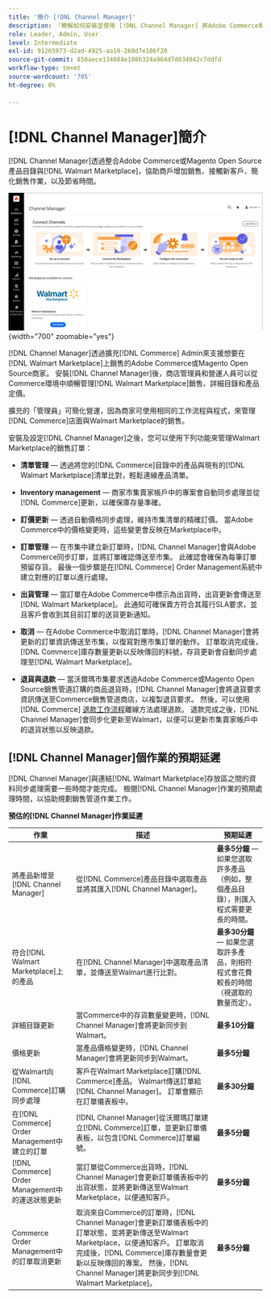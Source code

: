 ```yaml
---
title: '簡介 [!DNL Channel Manager]'
description: 「瞭解如何安裝並使用 [!DNL Channel Manager] 將Adobe Commerce和Magento Open Source商店與Walmart Marketplace整合，並建立銷售管道，以順暢地從Commerce管理員管理市集清單、定價、存貨和銷售。」
role: Leader, Admin, User
level: Intermediate
exl-id: 91265973-d2ad-4925-aa10-260d7e186f20
source-git-commit: 850aece134084e108b324a964d7d834042c7ddfd
workflow-type: tm+mt
source-wordcount: '705'
ht-degree: 0%

---
```



# [!DNL Channel Manager]簡介

[!DNL Channel Manager]透過整合Adobe Commerce或Magento Open Source產品目錄與[!DNL Walmart Marketplace]，協助商戶增加銷售、接觸新客戶、簡化銷售作業，以及節省時間。

![[!DNL Channel Manager]延伸模組管理員檢視](assets/channel-manager-home.png){width="700" zoomable="yes"}

[!DNL Channel Manager]透過擴充[!DNL Commerce] Admin來支援想要在[!DNL Walmart Marketplace]上銷售的Adobe Commerce或Magento Open Source商家。 安裝[!DNL Channel Manager]後，商店管理員和營運人員可以從Commerce環境中順暢管理[!DNL Walmart Marketplace]銷售、詳細目錄和產品定價。

擴充的「管理員」可簡化營運，因為商家可使用相同的工作流程與程式，來管理[!DNL Commerce]店面與Walmart Marketplace的銷售。

安裝及設定[!DNL Channel Manager]之後，您可以使用下列功能來管理Walmart Marketplace的銷售訂單：

* **清單管理** — 透過將您的[!DNL Commerce]目錄中的產品與現有的[!DNL Walmart Marketplace]清單比對，輕鬆連線產品清單。

* **Inventory management** — 商家市集賣家帳戶中的專案會自動同步處理並從[!DNL Commerce]更新，以確保庫存量準確。

* **訂價更新** — 透過自動價格同步處理，維持市集清單的精確訂價。 當Adobe Commerce中的價格變更時，這些變更會反映在Marketplace中。

* **訂單管理** — 在市集中建立新訂單時，[!DNL Channel Manager]會與Adobe Commerce同步訂單，並將訂單確認傳送至市集。 此確認會確保為每筆訂單預留存貨。 最後一個步驟是在[!DNL Commerce] Order Management系統中建立對應的訂單以進行處理。

* **出貨管理** — 當訂單在Adobe Commerce中標示為出貨時，出貨更新會傳送至[!DNL Walmart Marketplace]。 此通知可確保賣方符合其履行SLA要求，並且客戶會收到其目前訂單的送貨更新通知。

* **取消** — 在Adobe Commerce中取消訂單時，[!DNL Channel Manager]會將更新的訂單資訊傳送至市集，以復寫對應市集訂單的動作。 訂單取消完成後，[!DNL Commerce]庫存數量更新以反映傳回的料號，存貨更新會自動同步處理至[!DNL Walmart Marketplace]。

* **退貨與退款** — 當沃爾瑪市集要求透過Adobe Commerce或Magento Open Source銷售管道訂購的商品退貨時，[!DNL Channel Manager]會將退貨要求資訊傳送至Commerce銷售管道商店，以複製退貨要求。 然後，可以使用[!DNL Commerce] [退款工作流程](https://experienceleague.adobe.com/docs/commerce-admin/stores-sales/order-management/credit-memos/credit-memos.html#refund-workflow)離線方法處理退款。 退款完成之後，[!DNL Channel Manager]會同步化更新至Walmart，以便可以更新市集賣家帳戶中的退貨狀態以反映退款。

## [!DNL Channel Manager]個作業的預期延遲

[!DNL Channel Manager]與連結[!DNL Walmart Marketplace]存放區之間的資料同步處理需要一些時間才能完成。 檢閱[!DNL Channel Manager]作業的預期處理時間，以協助規劃銷售管道作業工作。

**預估的[!DNL Channel Manager]作業延遲**

| **作業** | **描述** | **預期延遲** |
|------------------------------------------------------------|--------------------------------------------------------------------------------------------------------------------------------------------------------------------------------------------------------------------------------------------------------------------------------------------------------------------------------------------------------------------------------------------------|------------------------------------------------------------------------------------------------------------------------------|
| 將產品新增至[!DNL Channel Manager] | 從[!DNL Commerce]產品目錄中選取產品並將其匯入[!DNL Channel Manager]。 | **最多5分鐘** — 如果您選取許多產品（例如，整個產品目錄），則匯入程式需要更長的時間。 |
| 符合[!DNL Walmart Marketplace]上的產品 | 在[!DNL Channel Manager]中選取產品清單，並傳送至Walmart進行比對。 | **最多30分鐘** — 如果您選取許多產品，則相符程式會花費較長的時間（視選取的數量而定）。 |
| 詳細目錄更新 | 當Commerce中的存貨數量變更時，[!DNL Channel Manager]會將更新同步到Walmart。 | **最多10分鐘** |
| 價格更新 | 當產品價格變更時，[!DNL Channel Manager]會將更新同步到Walmart。 | **最多5分鐘** |
| 從Walmart向[!DNL Commerce]訂購同步處理 | 客戶在Walmart Marketplace訂購[!DNL Commerce]產品。 Walmart傳送訂單給[!DNL Channel Manager]。 訂單會顯示在訂單儀表板中。 | **最多30分鐘** |
| 在[!DNL Commerce] Order Management中建立的訂單 | [!DNL Channel Manager]從沃爾瑪訂單建立[!DNL Commerce]訂單，並更新訂單儀表板，以包含[!DNL Commerce]訂單編號。 | **最多5分鐘** |
| [!DNL Commerce] Order Management中的運送狀態更新 | 當訂單從Commerce出貨時，[!DNL Channel Manager]會更新訂單儀表板中的出貨狀態，並將更新傳送至Walmart Marketplace，以便通知客戶。 | **最多5分鐘** |
| Commerce Order Management中的訂單取消更新 | 取消來自Commerce的訂單時，[!DNL Channel Manager]會更新訂單儀表板中的訂單狀態，並將更新傳送至Walmart Marketplace，以便通知客戶。 訂單取消完成後，[!DNL Commerce]庫存數量會更新以反映傳回的專案。 然後，[!DNL Channel Manager]將更新同步到[!DNL Walmart Marketplace]。 | **最多5分鐘** |


